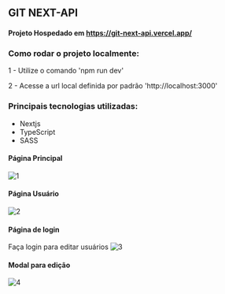 ## GIT NEXT-API

#### Projeto Hospedado em https://git-next-api.vercel.app/

### Como rodar o projeto localmente:

1 - Utilize o comando 'npm run dev'

2 - Acesse a url local definida por padrão 'http://localhost:3000'

### Principais tecnologias utilizadas:

- Nextjs
- TypeScript
- SASS

#### Página Principal
![1](https://user-images.githubusercontent.com/94073563/184564632-3c8f1717-c18d-4e54-88e5-b1fb927d2763.png)

#### Página Usuário
![2](https://user-images.githubusercontent.com/94073563/184564645-ac6e0bf9-c492-41a8-9bf3-aa572d5046e9.png)

#### Página de login
Faça login para editar usuários
![3](https://user-images.githubusercontent.com/94073563/184564648-9a6491b2-ebed-4db5-aecf-b6cd306842ae.png)

#### Modal para edição
![4](https://user-images.githubusercontent.com/94073563/184564651-453a02b5-9509-4aca-8092-4899432c7f98.png)

